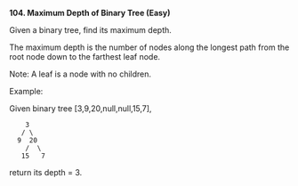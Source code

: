 <!-- https://leetcode.com/problems/maximum-depth-of-binary-tree/ -->

**104. Maximum Depth of Binary Tree (Easy)**

Given a binary tree, find its maximum depth.

The maximum depth is the number of nodes along the longest path from the root node down to the farthest leaf node.

Note: A leaf is a node with no children.

Example:

Given binary tree [3,9,20,null,null,15,7],

```
    3
   / \
  9  20
    /  \
   15   7
```

return its depth = 3.
